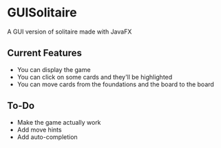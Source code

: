 # GUISolitaire
A GUI version of solitaire made with JavaFX

## Current Features

* You can display the game
* You can click on some cards and they'll be highlighted
* You can move cards from the foundations and the board to the board

## To-Do

* Make the game actually work
* Add move hints
* Add auto-completion
